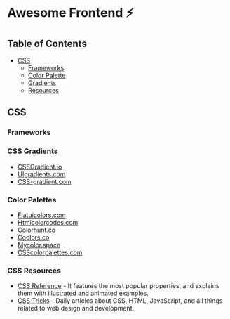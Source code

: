 # Awesome Frontend ⚡

## Table of Contents


- [CSS](#css)
    - [Frameworks](#frameworks)
    - [Color Palette](#color-palettes)
    - [Gradients](#css-gradients)
    - [Resources](#css-resources)

## CSS

### Frameworks

### CSS Gradients
- [CSSGradient.io](https://cssgradient.io)
- [UIgradients.com](https://uigradients.com)
- [CSS-gradient.com](https://www.css-gradient.com)

### Color Palettes
- [Flatuicolors.com](https://flatuicolors.com)
- [Htmlcolorcodes.com](https://htmlcolorcodes.com)
- [Colorhunt.co](https://colorhunt.co)
- [Coolors.co](https://coolors.co)
- [Mycolor.space](https://mycolor.space)
- [CSScolorpalettes.com](https://www.csscolorpalettes.com/)

### CSS Resources
- [CSS Reference](https://cssreference.io) - It features the most popular properties, and explains them with illustrated and animated examples.
- [CSS Tricks](https://css-tricks.com) - Daily articles about CSS, HTML, JavaScript, and all things related to web design and development.

